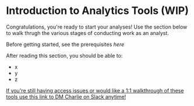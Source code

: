 # Introduction to Analytics Tools (WIP)
Congratulations, you're ready to start your analyses! Use the section below to walk thrugh the various stages of conducting work as an analyst.

Before getting started, see the prerequisites *here*

After reading this section, you should be able to:
* x
* y
* z

<a href="https://cal-itp.slack.com/team/U027GAVHFST" target="_blank">If you're still having access issues or would like a 1:1 walkthrough of these tools use this link to DM Charlie on Slack anytime!</a>
